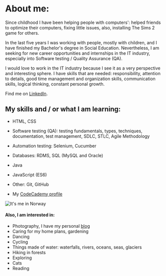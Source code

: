 # **About me:**
Since childhood I have been helping people with computers': helped friends to optimize their computers, fixing little issues, also, installing The Sims 2 game for others.

In the last five years I was working with people, mostly with children, and I have finished my Bachelor's degree in Social Education. Nevertheless, I am seeking for new career opportunities and internships in the IT industry, especially into Software testing / Quality Assurance (QA). 

I would love to work in the IT industry because I see it as a very perspective and interesting sphere. I have skills that are needed: responsibility, attention to details, good time management and organization skills, communication skills, logical thinking, constant personal growth.

Find me on [LinkedIn](https://www.linkedin.com/in/vikontrimaite/).

## **My skills and / or what I am learning:**
* HTML, CSS
* Software testing (QA): testing fundamentals, types, techniques, documentation, test management, SDLC, STLC, Agile Methodology
* Automation testing: Selenium, Cucumber
* Databases: RDMS, SQL (MySQL and Oracle)
* Java
* JavaScript (ES6)
* Other: Git, GitHub

* My [CodeCademy profile](https://www.codecademy.com/profiles/vikontrimaite)

![It's me in Norway](https://github.com/vikontrimaite/vikontrimaite/blob/gh-pages/IMG_20191230_105907.jpg?raw=true)

#### **Also, I am interested in:**
* Photography, I have my personal [blog](https://pasivaiksciojimai.lt/)
* Caring for my home plans, gardening
* Dancing 
* Cycling
* Things made of water: waterfalls, rivers, oceans, seas, glaciers
* Hiking in forests
* Exploring
* Cats
* Reading
